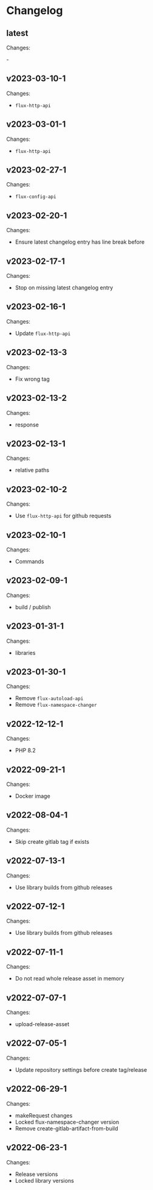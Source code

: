 # Changelog

## latest

Changes:

\-

## v2023-03-10-1

Changes:

- `flux-http-api`

## v2023-03-01-1

Changes:

- `flux-http-api`

## v2023-02-27-1

Changes:

- `flux-config-api`

## v2023-02-20-1

Changes:

- Ensure latest changelog entry has line break before

## v2023-02-17-1

Changes:

- Stop on missing latest changelog entry

## v2023-02-16-1

Changes:

- Update `flux-http-api`

## v2023-02-13-3

Changes:

- Fix wrong tag

## v2023-02-13-2

Changes:

- response

## v2023-02-13-1

Changes:

- relative paths

## v2023-02-10-2

Changes:

- Use `flux-http-api` for github requests

## v2023-02-10-1

Changes:

- Commands

## v2023-02-09-1

Changes:

- build / publish

## v2023-01-31-1

Changes:

- libraries

## v2023-01-30-1

Changes:

- Remove `flux-autoload-api`
- Remove `flux-namespace-changer`

## v2022-12-12-1

Changes:

- PHP 8.2

## v2022-09-21-1

Changes:

- Docker image

## v2022-08-04-1

Changes:

- Skip create gitlab tag if exists

## v2022-07-13-1

Changes:

- Use library builds from github releases

## v2022-07-12-1

Changes:

- Use library builds from github releases

## v2022-07-11-1

Changes:

- Do not read whole release asset in memory

## v2022-07-07-1

Changes:

- upload-release-asset

## v2022-07-05-1

Changes:

- Update repository settings before create tag/release

## v2022-06-29-1

Changes:

- makeRequest changes
- Locked flux-namespace-changer version
- Remove create-gitlab-artifact-from-build

## v2022-06-23-1

Changes:

- Release versions
- Locked library versions
